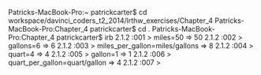 Patricks-MacBook-Pro:~ patrickcarter$ cd workspace/davinci_coders_t2_2014/lrthw_exercises/Chapter_4
Patricks-MacBook-Pro:Chapter_4 patrickcarter$ cd .
Patricks-MacBook-Pro:Chapter_4 patrickcarter$ irb
2.1.2 :001 > miles=50
 => 50
2.1.2 :002 > gallons=6
 => 6
2.1.2 :003 > miles_per_gallon=miles/gallons
 => 8
2.1.2 :004 > quart=4
 => 4
2.1.2 :005 > gallon=1
 => 1
2.1.2 :006 > quart_per_gallon=quart/gallon
 => 4
2.1.2 :007 >
